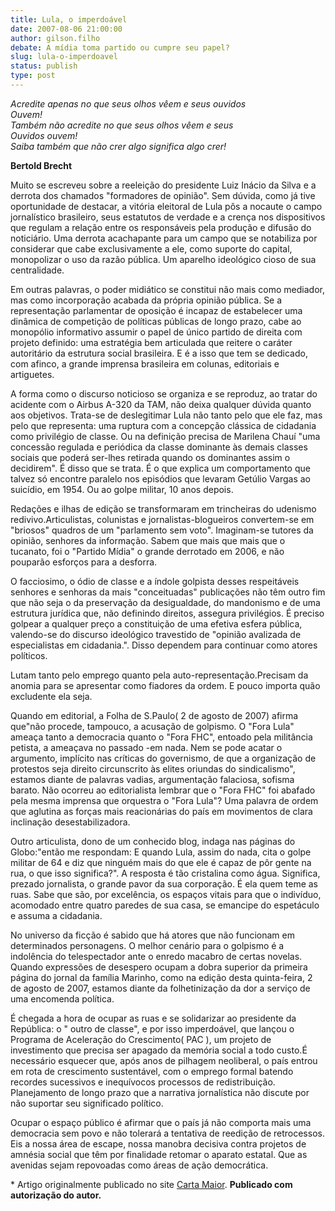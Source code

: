 ```yaml
---
title: Lula, o imperdoável
date: 2007-08-06 21:00:00
author: gilson.filho
debate: A mídia toma partido ou cumpre seu papel?
slug: lula-o-imperdoavel
status: publish 
type: post
---
```


*Acredite apenas no que seus olhos vêem e seus ouvidos  
Ouvem!  
Também não acredite no que seus olhos vêem e seus  
Ouvidos ouvem!  
Saiba também que não crer algo significa algo crer!*


**Bertold Brecht**


Muito se escreveu sobre a reeleição do presidente Luiz Inácio da Silva e a derrota dos chamados "formadores de opinião". Sem dúvida, como já tive oportunidade de destacar, a vitória eleitoral de Lula pôs a nocaute o campo jornalístico brasileiro, seus estatutos de verdade e a crença nos dispositivos que regulam a relação entre os responsáveis pela produção e difusão do noticiário. Uma derrota acachapante para um campo que se notabiliza por considerar que cabe exclusivamente a ele, como suporte do capital, monopolizar o uso da razão pública. Um aparelho ideológico cioso de sua centralidade.


Em outras palavras, o poder midiático se constitui não mais como mediador, mas como incorporação acabada da própria opinião pública. Se a representação parlamentar de oposição é incapaz de estabelecer uma dinâmica de competição de políticas públicas de longo prazo, cabe ao monopólio informativo assumir o papel de único partido de direita com projeto definido: uma estratégia bem articulada que reitere o caráter autoritário da estrutura social brasileira. E é a isso que tem se dedicado, com afinco, a grande imprensa brasileira em colunas, editoriais e artiguetes.


A forma como o discurso noticioso se organiza e se reproduz, ao tratar do acidente com o Airbus A-320 da TAM, não deixa qualquer dúvida quanto aos objetivos. Trata-se de deslegitimar Lula não tanto pelo que ele faz, mas pelo que representa: uma ruptura com a concepção clássica de cidadania como privilégio de classe. Ou na definição precisa de Marilena Chauí "uma concessão regulada e periódica da classe dominante às demais classes sociais que poderá ser-lhes retirada quando os dominantes assim o decidirem". É disso que se trata. É o que explica um comportamento que talvez só encontre paralelo nos episódios que levaram Getúlio Vargas ao suicídio, em 1954. Ou ao golpe militar, 10 anos depois. 


Redações e ilhas de edição se transformaram em trincheiras do udenismo redivivo.Articulistas, colunistas e jornalistas-blogueiros convertem-se em "briosos" quadros de um "parlamento sem voto". Imaginam-se tutores da opinião, senhores da informação. Sabem que mais que mais que o tucanato, foi o "Partido Mídia" o grande derrotado em 2006, e não pouparão esforços para a desforra.


O facciosimo, o ódio de classe e a índole golpista desses respeitáveis senhores e senhoras da mais "conceituadas" publicações não têm outro fim que não seja o da preservação da desigualdade, do mandonismo e de uma estrutura jurídica que, não definindo direitos, assegura privilégios. É preciso golpear a qualquer preço a constituição de uma efetiva esfera pública, valendo-se do discurso ideológico travestido de "opinião avalizada de especialistas em cidadania.". Disso dependem para continuar como atores políticos.


Lutam tanto pelo emprego quanto pela auto-representação.Precisam da anomia para se apresentar como fiadores da ordem. E pouco importa quão excludente ela seja.


Quando em editorial, a Folha de S.Paulo( 2 de agosto de 2007) afirma que"não procede, tampouco, a acusação de golpismo. O "Fora Lula" ameaça tanto a democracia quanto o "Fora FHC", entoado pela militância petista, a ameaçava no passado -em nada. Nem se pode acatar o argumento, implícito nas críticas do governismo, de que a organização de protestos seja direito circunscrito às elites oriundas do sindicalismo", estamos diante de palavras vadias, argumentação falaciosa, sofisma barato. Não ocorreu ao editorialista lembrar que o "Fora FHC" foi abafado pela mesma imprensa que orquestra o "Fora Lula"? Uma palavra de ordem que aglutina as forças mais reacionárias do país em movimentos de clara inclinação desestabilizadora. 


Outro articulista, dono de um conhecido blog, indaga nas páginas do Globo:"então me respondam: E quando Lula, assim do nada, cita o golpe militar de 64 e diz que ninguém mais do que ele é capaz de pôr gente na rua, o que isso significa?". A resposta é tão cristalina como água. Significa, prezado jornalista, o grande pavor da sua corporação. É ela quem teme as ruas. Sabe que são, por excelência, os espaços vitais para que o indivíduo, acomodado entre quatro paredes de sua casa, se emancipe do espetáculo e assuma a cidadania.


No universo da ficção é sabido que há atores que não funcionam em determinados personagens. O melhor cenário para o golpismo é a indolência do telespectador ante o enredo macabro de certas novelas. Quando expressões de desespero ocupam a dobra superior da primeira página do jornal da família Marinho, como na edição desta quinta-feira, 2 de agosto de 2007, estamos diante da folhetinização da dor a serviço de uma encomenda política.


É chegada a hora de ocupar as ruas e se solidarizar ao presidente da República: o " outro de classe", e por isso imperdoável, que lançou o Programa de Aceleração do Crescimento( PAC ), um projeto de investimento que precisa ser apagado da memória social a todo custo.É necessário esquecer que, após anos de pilhagem neoliberal, o país entrou em rota de crescimento sustentável, com o emprego formal batendo recordes sucessivos e inequívocos processos de redistribuição. Planejamento de longo prazo que a narrativa jornalística não discute por não suportar seu significado político.


Ocupar o espaço público é afirmar que o país já não comporta mais uma democracia sem povo e não tolerará a tentativa de reedição de retrocessos. Eis a nossa área de escape, nossa manobra decisiva contra projetos de amnésia social que têm por finalidade retomar o aparato estatal. Que as avenidas sejam repovoadas como áreas de ação democrática.


\* Artigo originalmente publicado no site [Carta Maior](http://www.cartamaior.com.br). **Publicado com autorização do autor.**


 


